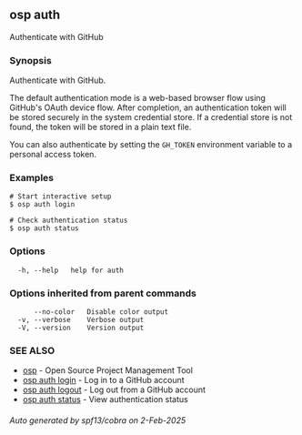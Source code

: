 ## osp auth

Authenticate with GitHub

### Synopsis

Authenticate with GitHub.

The default authentication mode is a web-based browser flow using GitHub's OAuth device flow.
After completion, an authentication token will be stored securely in the system credential store.
If a credential store is not found, the token will be stored in a plain text file.

You can also authenticate by setting the `GH_TOKEN` environment variable
to a personal access token.


### Examples

```
# Start interactive setup
$ osp auth login

# Check authentication status
$ osp auth status

```

### Options

```
  -h, --help   help for auth
```

### Options inherited from parent commands

```
      --no-color   Disable color output
  -v, --verbose    Verbose output
  -V, --version    Version output
```

### SEE ALSO

* [osp](osp.md)	 - Open Source Project Management Tool
* [osp auth login](osp_auth_login.md)	 - Log in to a GitHub account
* [osp auth logout](osp_auth_logout.md)	 - Log out from a GitHub account
* [osp auth status](osp_auth_status.md)	 - View authentication status

###### Auto generated by spf13/cobra on 2-Feb-2025
